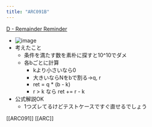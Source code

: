 ```yaml
---
title: "ARC091B"
---
```


[D - Remainder Reminder](https://atcoder.jp/contests/arc091/tasks/arc091_b)
- ![image](https://gyazo.com/fcef21e76d5fe9ebcd49ecfe88f6fad6/thumb/1000)
- 考えたこと
    - 条件を満たす数を素朴に探すと10^10でダメ
    - 各bごとに計算
        - kより小さいなら0
        - 大きいならNをbで割る→q, r
        - ret = q * (b - k)
        - r > k なら ret += r - k
- 公式解説OK
    - 1つズレてるけどテストケースですぐ直せるでしょう

[[ARC091]]
[[ARC]]
